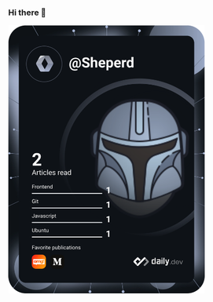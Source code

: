 ### Hi there 👋
<a href="https://app.daily.dev/Sheperd"><img src="https://github.com/JoshAllenB/JoshAllenB/blob/main/devcard.svg" width="400" alt="Joshua Allen Batayola's Dev Card"/></a>

<!--
**JoshAllenB/JoshAllenB** is a ✨ _special_ ✨ repository because its `README.md` (this file) appears on your GitHub profile.

Here are some ideas to get you started:

- 🔭 I’m currently working on ...
- 🌱 I’m currently learning ...
- 👯 I’m looking to collaborate on ...
- 🤔 I’m looking for help with ...
- 💬 Ask me about ...
- 📫 How to reach me: ...
- 😄 Pronouns: ...
- ⚡ Fun fact: ...
-->
